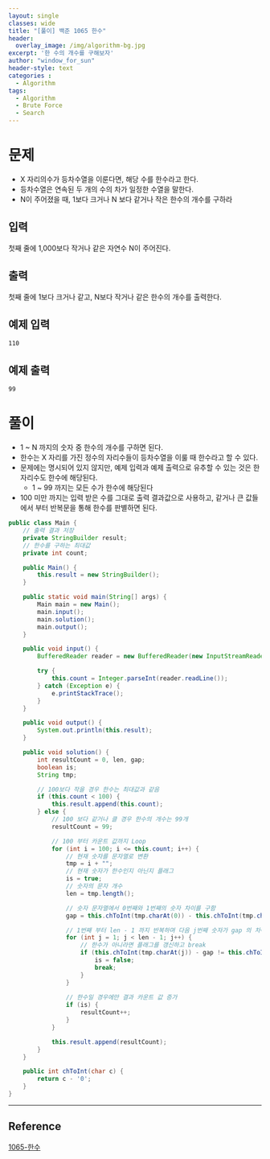 ```yaml
--- 
layout: single
classes: wide
title: "[풀이] 백준 1065 한수"
header:
  overlay_image: /img/algorithm-bg.jpg
excerpt: '한 수의 개수를 구해보자'
author: "window_for_sun"
header-style: text
categories :
  - Algorithm
tags:
  - Algorithm
  - Brute Force
  - Search
---  
```


# 문제
- X 자리의수가 등차수열을 이룬다면, 해당 수를 한수라고 한다.
- 등차수열은 연속된 두 개의 수의 차가 일정한 수열을 말한다.
- N이 주어졌을 때, 1보다 크거나 N 보다 같거나 작은 한수의 개수를 구하라

## 입력
첫째 줄에 1,000보다 작거나 같은 자연수 N이 주어진다.

## 출력
첫째 줄에 1보다 크거나 같고, N보다 작거나 같은 한수의 개수를 출력한다.

## 예제 입력

```
110
```  

## 예제 출력

```
99
```  

# 풀이
- 1 ~ N 까지의 숫자 중 한수의 개수를 구하면 된다.
- 한수는 X 자리를 가진 정수의 자리수들이 등차수열을 이룰 때 한수라고 할 수 있다.
- 문제에는 명시되어 있지 않지만, 예제 입력과 예제 출력으로 유추할 수 있는 것은 한 자리수도 한수에 해당된다.
	- 1 ~ 99 까지는 모든 수가 한수에 해당된다
- 100 미만 까지는 입력 받은 수를 그대로 출력 결과값으로 사용하고, 같거나 큰 값들에서 부터 반복문을 통해 한수를 판별하면 된다.

```java
public class Main {
    // 출력 결과 저장
    private StringBuilder result;
    // 한수를 구하는 최대값
    private int count;

    public Main() {
        this.result = new StringBuilder();
    }

    public static void main(String[] args) {
        Main main = new Main();
        main.input();
        main.solution();
        main.output();
    }

    public void input() {
        BufferedReader reader = new BufferedReader(new InputStreamReader(System.in));

        try {
            this.count = Integer.parseInt(reader.readLine());
        } catch (Exception e) {
            e.printStackTrace();
        }
    }

    public void output() {
        System.out.println(this.result);
    }

    public void solution() {
        int resultCount = 0, len, gap;
        boolean is;
        String tmp;

        // 100보다 작을 경우 한수는 최대값과 같음
        if (this.count < 100) {
            this.result.append(this.count);
        } else {
            // 100 보다 같거나 클 경우 한수의 개수는 99개
            resultCount = 99;

            // 100 부터 카운트 값까지 Loop
            for (int i = 100; i <= this.count; i++) {
                // 현재 숫자를 문자열로 변환
                tmp = i + "";
                // 현재 숫자가 한수인지 아닌지 플래그
                is = true;
                // 숫자의 문자 개수
                len = tmp.length();

                // 숫자 문자열에서 0번째와 1번째의 숫자 차이를 구함
                gap = this.chToInt(tmp.charAt(0)) - this.chToInt(tmp.charAt(1));

                // 1번째 부터 len - 1 까지 반복하며 다음 j번째 숫자가 gap 의 차이를 갖는지 판별
                for (int j = 1; j < len - 1; j++) {
                    // 한수가 아니라면 플래그를 갱신하고 break
                    if (this.chToInt(tmp.charAt(j)) - gap != this.chToInt(tmp.charAt(j + 1))) {
                        is = false;
                        break;
                    }
                }
                
                // 한수일 경우에만 결과 카운트 값 증가
                if (is) {
                    resultCount++;
                }
            }

            this.result.append(resultCount);
        }
    }

    public int chToInt(char c) {
        return c - '0';
    }
}
```  

---
## Reference
[1065-한수](https://www.acmicpc.net/problem/1065)  

